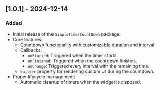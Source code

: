 ## [1.0.1] - 2024-12-14
### Added
- Initial release of the `SimpleTimerCountDown` package.
- Core features:
  - Countdown functionality with customizable duration and interval.
  - Callbacks:
    - `onStarted`: Triggered when the timer starts.
    - `onFinished`: Triggered when the countdown finishes.
    - `onChange`: Triggered every interval with the remaining time.
  - `builder` property for rendering custom UI during the countdown.
- Proper lifecycle management:
  - Automatic cleanup of timers when the widget is disposed.
